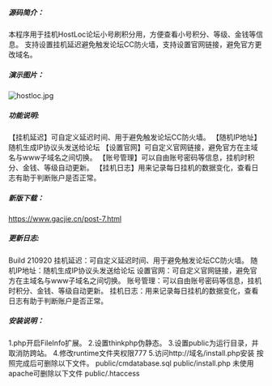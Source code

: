#####  源码简介：
 本程序用于挂机HostLoc论坛小号刷积分用，方便查看小号积分、等级、金钱等信息。
 支持设置挂机延迟避免触发论坛CC防火墙，支持设置官网链接，避免官方更改域名。
#####  演示图片：
 ![hostloc.jpg](https://z3.ax1x.com/2021/09/21/4Jrw0s.jpg)
##### 功能说明:
  【挂机延迟】可自定义延迟时间、用于避免触发论坛CC防火墙。
  【随机IP地址】随机生成IP协议头发送给论坛
  【设置官网】可自定义官网链接，避免官方在主域名与www子域名之间切换。
  【账号管理】可以自由账号密码等信息，挂机时积分、金钱、等级自动更新。
  【挂机日志】用来记录每日挂机的数据变化，查看日志有助于判断账户是否正常。
##### 新版下载：
 https://www.gacjie.cn/post-7.html
##### 更新日志:
  Build 210920
  挂机延迟：可自定义延迟时间、用于避免触发论坛CC防火墙。
  随机IP地址：随机生成IP协议头发送给论坛
  设置官网：可自定义官网链接，避免官方在主域名与www子域名之间切换。
  账号管理：可以自由账号密码等信息，挂机时积分、金钱、等级自动更新。
  挂机日志：用来记录每日挂机的数据变化，查看日志有助于判断账户是否正常。
##### 安装说明：
 1.php开启FileInfo扩展。
 2.设置thinkphp伪静态。
 3.设置public为运行目录，并取消防跨站。
 4.修改runtime文件夹权限777
 5.访问http://域名/install.php安装
 按照完成后可删除以下文件。
 public/cmdatabase.sql
 public/install.php
 未使用apache可删除以下文件
 public/.htaccess
